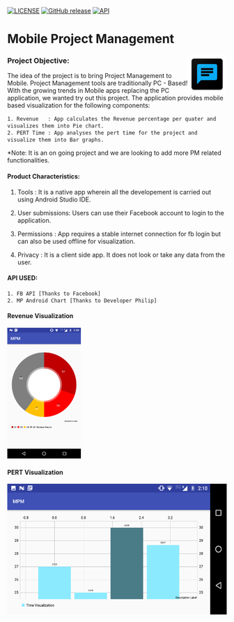 [![LICENSE](http://img.shields.io/:license-apache-brightgreen.svg)](https://github.com/AswinVasudevan21/MobileProjectManagement/blob/master/LICENSE)
[![GitHub release](https://img.shields.io/badge/Version-v1.0.1-blue.svg)](https://github.com/AswinVasudevan21/MobileProjectManagement/blob/master/Docs/README.doc)
 [![API](https://img.shields.io/badge/API-8%2B-green.svg?style=flat)](https://android-arsenal.com/api?level=8)
# Mobile Project Management                                                                                           
<img align="right" height="90px" src="https://github.com/AswinVasudevan21/MobileProjectManagement/blob/master/UI/mpm.png">

### Project Objective: 

The idea of the project is to bring Project Management to Mobile. Project Management tools are traditionally PC - Based! With the growing trends in Mobile apps replacing the PC application, we wanted try out this project. The application provides mobile based visualization for the following components:

    1. Revenue   : App calculates the Revenue percentage per quater and visualizes them into Pie chart.
    2. PERT Time : App analyses the pert time for the project and visualize them into Bar graphs. 
    
*Note: It is an on going project and we are looking to add more PM related functionalities. 
  
#### Product Characteristics:

  1.	Tools           :   It is a native app wherein all the developement is carried out using Android Studio IDE.     
 
  2.	User submissions:   Users can use their Facebook account to login to the application.

  3.	Permissions     :   App requires a stable internet connection for fb login but can also be used offline for visualization. 

  4.  Privacy         :   It is a client side app. It does not look or take any data from the user. 


#### API USED:
 
    1. FB API [Thanks to Facebook]
    2. MP Android Chart [Thanks to Developer Philip]

#### Revenue Visualization
<img height="300px" src="https://github.com/AswinVasudevan21/MobileProjectManagement/blob/master/UI/PieChart.png">


#### PERT Visualization
<img height="300px" src="https://github.com/AswinVasudevan21/MobileProjectManagement/blob/master/UI/BarGraph.png">





